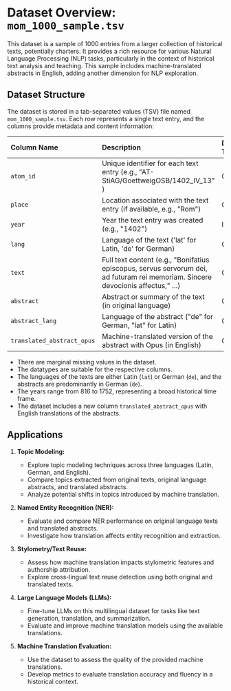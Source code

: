 # Dataset Overview: `mom_1000_sample.tsv`

This dataset is a sample of 1000 entries from a larger collection of historical texts, potentially charters. It provides a rich resource for various Natural Language Processing (NLP) tasks, particularly in the context of historical text analysis and teaching. This sample includes machine-translated abstracts in English, adding another dimension for NLP exploration.

## Dataset Structure

The dataset is stored in a tab-separated values (TSV) file named `mom_1000_sample.tsv`. Each row represents a single text entry, and the columns provide metadata and content information:

| Column Name                   | Description                                                               | Data Type |
| :---------------------------- | :------------------------------------------------------------------------ | :------- |
| `atom_id`                     | Unique identifier for each text entry (e.g., "AT-StiAG/GoettweigOSB/1402_IV_13"	)                                    | Object   |
| `place`                       | Location associated with the text entry (if available, e.g., "Rom")                    | Object   |
| `year`                        | Year the text entry was created (e.g., "1402")                                           | Int64    |
| `lang`                        | Language of the text ('lat' for Latin, 'de' for German)                    | Object   |
| `text`                        | Full text content (e.g., "Bonifatius episcopus, servus servorum dei, ad futuram rei memoriam. Sincere devocionis affectus," ...)                                                           | Object   |
| `abstract`                    | Abstract or summary of the text (in original language)                    | Object   |
| `abstract_lang`               | Language of the abstract ("de" for German, "lat" for Latin)               | Object   |
| `translated_abstract_opus`    | Machine-translated version of the abstract with Opus (in English)                 | Object   |

* There are marginal missing values in the dataset.
* The datatypes are suitable for the respective columns.
* The languages of the texts are either Latin (`lat`) or German (`de`), and the abstracts are predominantly in German (`de`).
* The years range from 816 to 1752, representing a broad historical time frame.
* The dataset includes a new column `translated_abstract_opus` with English translations of the abstracts.

## Applications

1.  **Topic Modeling:**
    *   Explore topic modeling techniques across three languages (Latin, German, and English).
    *   Compare topics extracted from original texts, original language abstracts, and translated abstracts.
    *   Analyze potential shifts in topics introduced by machine translation.

2.  **Named Entity Recognition (NER):**
    *   Evaluate and compare NER performance on original language texts and translated abstracts.
    *   Investigate how translation affects entity recognition and extraction.

3.  **Stylometry/Text Reuse:**
    *   Assess how machine translation impacts stylometric features and authorship attribution.
    *   Explore cross-lingual text reuse detection using both original and translated texts.

4.  **Large Language Models (LLMs):**
    *   Fine-tune LLMs on this multilingual dataset for tasks like text generation, translation, and summarization.
    *   Evaluate and improve machine translation models using the available translations.

5.  **Machine Translation Evaluation:**
    *   Use the dataset to assess the quality of the provided machine translations.
    *   Develop metrics to evaluate translation accuracy and fluency in a historical context.

